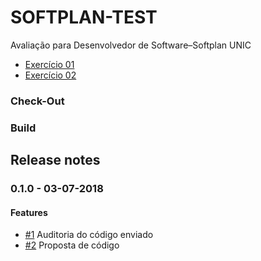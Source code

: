# SOFTPLAN-TEST 
Avaliação  para  Desenvolvedor  de  Software–Softplan  UNIC

* [Exercício 01 ](exercicio-01/README.md)
* [Exercício 02 ](exercicio-02/README.md)

### Check-Out


### Build


## Release notes

### 0.1.0 - 03-07-2018
#### Features
* [#1](https://github.com/barceloscbc/sofplan-test/issues/1) Auditoria do código enviado
* [#2](https://github.com/barceloscbc/sofplan-test/issues/2) Proposta de código

